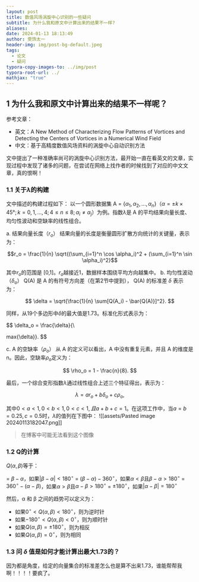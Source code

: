 ```yaml
---
layout: post
title: 数值风场涡旋中心识别的一些疑问
subtitle: 为什么我和原文中计算出来的结果不一样?
aliases: 
date: 2024-01-13 18:13:49
author: 雯饰太一
header-img: img/post-bg-default.jpeg
tags:
  - 论文
  - 疑问
typora-copy-images-to: ../img/post
typora-root-url: ../
mathjax: "true"
---
```

## 1 为什么我和原文中计算出来的结果不一样呢？
参考文章：
- 英文：A New Method of Characterizing Flow Patterns of Vortices and Detecting the Centers of Vortices in a Numerical Wind Field
- 中文：基于高精度数值风场资料的涡旋中心自动识别方法

文中提出了一种准确率尚可的涡旋中心识别方法，最开始一直在看英文的文章，实现过程中发现了诸多的问题，在尝试在网络上找作者的时候找到了对应的中文文章，真的恨啊！

### 1.1 关于$\lambda$的构建
文中描述的构建过程如下：
以一个圆形数据集 A = {$\alpha_1, \alpha_2, ..., \alpha_n$}（$\alpha = \pm k \times 45°; k = 0, 1, ..., 4; 4 \leq n \leq 8; \alpha_i \neq \alpha_j$）为例。指数$\lambda$是 A 的平均结果向量长度、均匀性波动和空缺率的线性组合。

a. 结果向量长度（$r_o$）
结果向量的长度是衡量圆形扩散方向统计的关键量，表示为：

$$r_o = \frac{1}{n} \sqrt{(\sum_{i=1}^n \cos \alpha_i)^2 + (\sum_{i=1}^n \sin \alpha_i)^2}$$

其中$r_o$的范围是 [0,1]。$r_o$越接近1，数据样本围绕平均方向越集中。
b. 均匀性波动（$\delta_o$）
Q(A) 是 A 的有符号方向差（在第2节中提到）， Q(A) 的标准差 $\delta$ 表示为：

$$
\delta = \sqrt{\frac{1}{n} \sum[Q(A_i) - \bar{Q(A)}]^2}.
$$

同样，从19个多边形中$\delta$的最大值是1.73。标准化形式表示为：

$$
\delta_o = \frac{\delta}{\

max\{\delta\}}.
$$

c. A 的空缺率（$\rho_o$）
从 A 的定义可以看出，A 中没有重复元素，并且 A 的维度是 n。因此，空缺率$\rho_o$定义为：

$$
\rho_o = 1 - \frac{n}{8}.
$$

最后，一个综合变形指数$\lambda$通过线性组合上述三个特征得出，表示为：

$$
\lambda = a r_o + b \delta_o + c \rho_o,
$$

其中$0 < a < 1, 0 < b < 1, 0 < c < 1, 且 a + b + c = 1$。在这项工作中，当$a = b = 0.25, c = 0.5$时，$\lambda$的值列在下图中：
![[assets/Pasted image 20240113182047.png]]
> 在博客中可能无法看到这个图像

### 1.2 Q的计算
$Q(\alpha, \beta)$等于：

= $\beta - \alpha$，如果$|\beta - \alpha| < 180^\circ$
= $(\beta - \alpha) - 360^\circ$，如果$\alpha < \beta$且$\beta - \alpha > 180^\circ$
= $360^\circ - (\alpha - \beta)$，如果$\alpha > \beta$且$\alpha - \beta > 180^\circ$
= $\pm180^\circ$，如果$|\alpha - \beta| = 180^\circ$

然后，α 和 β 之间的趋势可以定义为：

- 如果$0^\circ < Q(\alpha, \beta) < 180^\circ$，则为逆时针
- 如果$-180^\circ < Q(\alpha, \beta) < 0^\circ$，则为顺时针
- 如果$Q(\alpha, \beta) = \pm180^\circ$，则为相反
- 如果$Q(\alpha, \beta) = 0^\circ$，则为相同

### 1.3 问 $\delta$ 值是如何才能计算出最大1.73的？
因为都是角度，给定的向量集合的标准差怎么也是算不出来1.73，谁能帮帮我啊！！！！要疯了。
